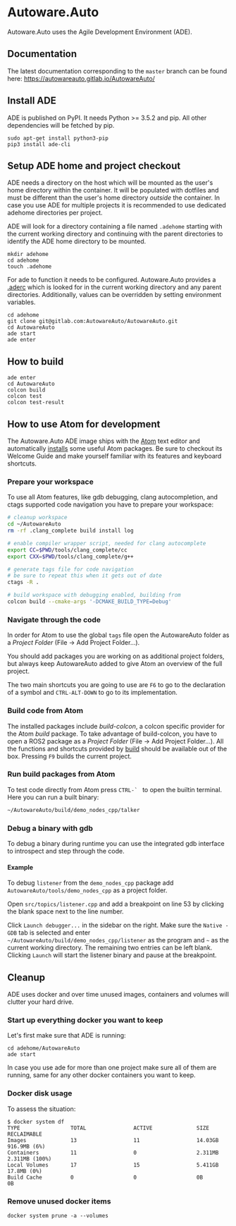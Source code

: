 # Autoware.Auto

Autoware.Auto uses the Agile Development Environment (ADE).


## Documentation

The latest documentation corresponding to the ``master`` branch can be found here:
https://autowareauto.gitlab.io/AutowareAuto/


## Install ADE

ADE is published on PyPI. It needs Python >= 3.5.2 and pip. All other
dependencies will be fetched by pip.

```
sudo apt-get install python3-pip
pip3 install ade-cli
```


## Setup ADE home and project checkout

ADE needs a directory on the host which will be mounted as the user's
home directory within the container. It will be populated with
dotfiles and must be different than the user's home directory
*outside* the container. In case you use ADE for multiple projects it
is recommended to use dedicated adehome directories per project.

ADE will look for a directory containing a file named ``.adehome``
starting with the current working directory and continuing with the
parent directories to identify the ADE home directory to be mounted.

```
mkdir adehome
cd adehome
touch .adehome
```

For ade to function it needs to be configured. Autoware.Auto provides
a [.aderc](./.aderc) which is looked for in the current working
directory and any parent directories. Additionally, values can be
overridden by setting environment variables.

```
cd adehome
git clone git@gitlab.com:AutowareAuto/AutowareAuto.git
cd AutowareAuto
ade start
ade enter
```


## How to build

```
ade enter
cd AutowareAuto
colcon build
colcon test
colcon test-result
```


## How to use Atom for development

The Autoware.Auto ADE image ships with the [Atom](https://atom.io/) text editor
and automatically [installs](tools/ade_image/atom-install-our-plugins) some
useful Atom packages. Be sure to checkout its Welcome Guide and make yourself
familiar with its features and keyboard shortcuts.


### Prepare your workspace

To use all Atom features, like gdb debugging, clang autocompletion, and ctags
supported code navigation you have to prepare your workspace:

```bash
# cleanup workspace
cd ~/AutowareAuto
rm -rf .clang_complete build install log

# enable compiler wrapper script, needed for clang autocomplete
export CC=$PWD/tools/clang_complete/cc
export CXX=$PWD/tools/clang_complete/g++

# generate tags file for code navigation
# be sure to repeat this when it gets out of date
ctags -R .

# build workspace with debugging enabled, building from
colcon build --cmake-args '-DCMAKE_BUILD_TYPE=Debug'
```


### Navigate through the code

In order for Atom to use the global `tags` file open the AutowareAuto folder as
a *Project Folder* (File -> Add Project Folder...).

You should add packages you are working on as additional project folders, but
always keep AutowareAuto added to give Atom an overview of the full project.

The two main shortcuts you are going to use are `F6` to go to the declaration
of a symbol and `CTRL-ALT-DOWN` to go to its implementation.


### Build code from Atom

The installed packages include *build-colcon*, a colcon specific provider for
the Atom *build*  package. To take advantage of build-colcon, you have to open a
ROS2 package as a *Project Folder* (File -> Add Project Folder...). All the
functions and shortcuts provided by [build](https://atom.io/packages/build)
should be available out of the box. Pressing `F9` builds the current project.


### Run build packages from Atom

To test code directly from Atom press ``CTRL-` `` to open the builtin terminal.
Here you can run a built binary:

```bash
~/AutowareAuto/build/demo_nodes_cpp/talker
```


### Debug a binary with gdb

To debug a binary during runtime you can use the integrated gdb interface to
introspect and step through the code.

#### Example

To debug `listener` from the `demo_nodes_cpp` package add
`AutowareAuto/tools/demo_nodes_cpp` as a project folder.

Open `src/topics/listener.cpp` and add a breakpoint on line 53 by clicking the
blank space next to the line number.

Click `Launch debugger...` in the sidebar on the right. Make sure the `Native -
GDB` tab is selected and enter `~/AutowareAuto/build/demo_nodes_cpp/listener`
as the program and `~` as the current working directory. The remaining two
entries can be left blank. Clicking `Launch` will start the listener binary and
pause at the breakpoint.


## Cleanup

ADE uses docker and over time unused images, containers and volumes
will clutter your hard drive.


### Start up everything docker you want to keep

Let's first make sure that ADE is running:

```console
cd adehome/AutowareAuto
ade start
```

In case you use ade for more than one project make sure all of them
are running, same for any other docker containers you want to keep.


### Docker disk usage

To assess the situation:

```console
$ docker system df
TYPE                TOTAL               ACTIVE              SIZE                RECLAIMABLE
Images              13                  11                  14.03GB             916.9MB (6%)
Containers          11                  0                   2.311MB             2.311MB (100%)
Local Volumes       17                  15                  5.411GB             17.8MB (0%)
Build Cache         0                   0                   0B                  0B
```


### Remove unused docker items

```
docker system prune -a --volumes
```

